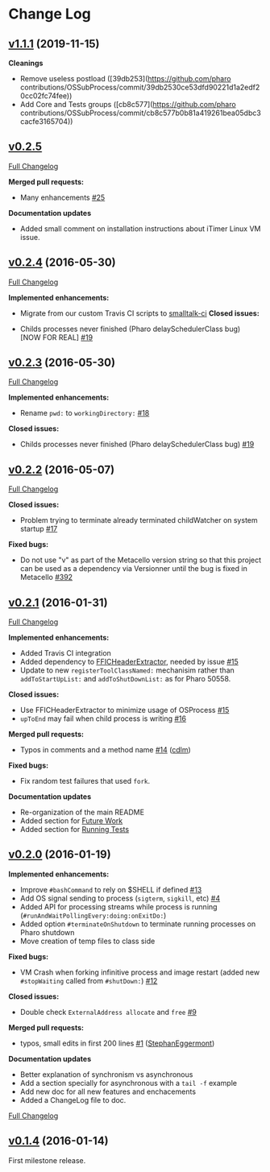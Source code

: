 <!--
git log --pretty="* %s ([%h](https://github.com/pharo-contributions/OSSubProcess/commit/%H))" v1.1.1...HEAD --grep="Merge pull" 
('Content' copyWithRegex: 'Merge pull request #[0-9]+ from [^/]+/[0-9]*' matchesReplacedWith: '') copyReplaceAll: '-' with: ' '
-->

# Change Log

## [v1.1.1](https://github.com/pharo-contributions/OSSubProcess/compare/v1.1...v1.1.1) (2019-11-15)

**Cleanings**

*  Remove useless postload ([39db253](https://github.com/pharo contributions/OSSubProcess/commit/39db2530ce53dfd90221d1a2edf20cc02fc74fee))
*  Add Core and Tests groups ([cb8c577](https://github.com/pharo contributions/OSSubProcess/commit/cb8c577b0b81a419261bea05dbc3cacfe3165704))

## [v0.2.5](https://github.com/marianopeck/OSSubprocess/tree/v0.2.5)

[Full Changelog](https://github.com/marianopeck/OSSubprocess/compare/v0.2.4...v0.2.5)


**Merged pull requests:**

- Many enhancements [\#25](https://github.com/marianopeck/OSSubprocess/pull/25)

**Documentation updates**

- Added small comment on installation instructions about iTimer Linux VM issue. 


## [v0.2.4](https://github.com/marianopeck/OSSubprocess/tree/v0.2.4) (2016-05-30)

[Full Changelog](https://github.com/marianopeck/OSSubprocess/compare/v0.2.3...v0.2.4)

**Implemented enhancements:**

- Migrate from our custom Travis CI scripts to [smalltalk-ci](https://github.com/hpi-swa/smalltalkCI)
**Closed issues:**

- Childs processes never finished (Pharo delaySchedulerClass bug) [NOW FOR REAL] [\#19](https://github.com/marianopeck/OSSubprocess/issues/19)



## [v0.2.3](https://github.com/marianopeck/OSSubprocess/tree/v0.2.3) (2016-05-30)

[Full Changelog](https://github.com/marianopeck/OSSubprocess/compare/v0.2.2...v0.2.3)

**Implemented enhancements:**

- Rename `pwd:` to `workingDirectory:` [\#18](https://github.com/marianopeck/OSSubprocess/issues/18)

**Closed issues:**

- Childs processes never finished (Pharo delaySchedulerClass bug) [\#19](https://github.com/marianopeck/OSSubprocess/issues/19)


## [v0.2.2](https://github.com/marianopeck/OSSubprocess/tree/v0.2.2) (2016-05-07)

[Full Changelog](https://github.com/marianopeck/OSSubprocess/compare/v0.2.1...v0.2.2)

**Closed issues:**

- Problem trying to terminate already terminated childWatcher on system startup [\#17](https://github.com/marianopeck/OSSubprocess/issues/17)

**Fixed bugs:**

- Do not use "v" as part of the Metacello version string so that this project can be used as a dependency via Versionner until the bug is fixed in Metacello [\#392](https://github.com/dalehenrich/metacello-work/issues/392)


## [v0.2.1](https://github.com/marianopeck/OSSubprocess/tree/v0.2.1) (2016-01-31)

[Full Changelog](https://github.com/marianopeck/OSSubprocess/compare/v0.2.0...v0.2.1)

**Implemented enhancements:**

- Added Travis CI integration
- Added dependency to [FFICHeaderExtractor](https://github.com/marianopeck/FFICHeaderExtractor), needed by issue [\#15](https://github.com/marianopeck/OSSubprocess/issues/15)
- Update to new `registerToolClassNamed:` mechanisim rather than `addToStartUpList:` and `addToShutDownList:` as for Pharo 50558.

**Closed issues:**

- Use FFICHeaderExtractor to minimize usage of OSProcess [\#15](https://github.com/marianopeck/OSSubprocess/issues/15)
- `upToEnd` may fail when child process is writing [\#16](https://github.com/marianopeck/OSSubprocess/issues/16)

**Merged pull requests:**

- Typos in comments and a method name [\#14](https://github.com/marianopeck/OSSubprocess/pull/14) ([cdlm](https://github.com/cdlm))

**Fixed bugs:**

- Fix random test failures that used `fork`.

**Documentation updates**

- Re-organization of the main README
- Added section for [Future Work](https://github.com/marianopeck/OSSubprocess#future-work)
- Added section for [Running Tests](https://github.com/marianopeck/OSSubprocess#running-the-tests)


## [v0.2.0](https://github.com/marianopeck/OSSubprocess/tree/v0.2.0) (2016-01-19)


**Implemented enhancements:**

- Improve `#bashCommand` to rely on $SHELL if defined  [\#13](https://github.com/marianopeck/OSSubprocess/issues/13)
- Add OS signal sending to process (`sigterm`, `sigkill`, etc) [\#4](https://github.com/marianopeck/OSSubprocess/issues/4)
- Added API for processing streams while process is running (`#runAndWaitPollingEvery:doing:onExitDo:`)
- Added option `#terminateOnShutdown` to terminate running processes on Pharo shutdown
- Move creation of temp files to class side

**Fixed bugs:**

- VM Crash when forking infinitive process and image restart (added new `#stopWaiting` called from `#shutDown:`)  [\#12](https://github.com/marianopeck/OSSubprocess/issues/12)

**Closed issues:**

- Double check `ExternalAddress allocate`  and `free` [\#9](https://github.com/marianopeck/OSSubprocess/issues/9)

**Merged pull requests:**

- typos, small edits in first 200 lines [\#1](https://github.com/marianopeck/OSSubprocess/pull/1) ([StephanEggermont](https://github.com/StephanEggermont))

**Documentation updates**

- Better explanation of synchronism vs asynchronous
- Add a section specially for asynchronous with a `tail -f` example
- Add new doc for all new features and enchacements
- Added a ChangeLog file to doc.

[Full Changelog](https://github.com/marianopeck/OSSubprocess/compare/v0.1.4...v0.2.0)


## [v0.1.4](https://github.com/marianopeck/OSSubprocess/tree/v0.1.4) (2016-01-14)
First milestone release.
